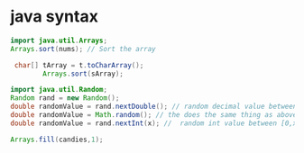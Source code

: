 
# java syntax

```java 
import java.util.Arrays;
Arrays.sort(nums); // Sort the array
```

```java 
 char[] tArray = t.toCharArray();
        Arrays.sort(sArray);

```
```java 
import java.util.Random;
Random rand = new Random();
double randomValue = rand.nextDouble(); // random decimal value between [0,1)
double randomValue = Math.random(); // the does the same thing as above
double randomValue = rand.nextInt(x); //  random int value between [0,x)

Arrays.fill(candies,1);

```

```java 

```

```java 

```



